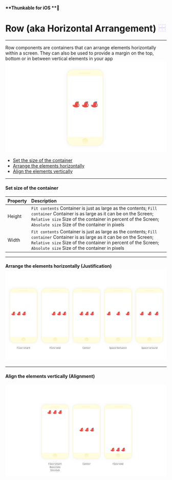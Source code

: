 #### **Thunkable for iOS **

# Row \(aka Horizontal Arrangement\) ![](/assets/row-ios-icon.png)

---

Row components are containers that can arrange elements horizontally within a screen. They can also be used to provide a margin on the top, bottom or in between vertical elements in your app![](/assets/row-ios-1.png)

* [Set the size of the container](#set-size-of-the-container)
* [Arrange the elements horizontally](#arrange-the-elements-horizontally-justification-)
* [Align the elements vertically](#align-the-elements-vertically-alignment)

---

#### Set size of the container

| Property | Description |
| :--- | :--- |
| Height | `Fit contents` Container is just as large as the contents; `Fill container` Container is as large as it can be on the Screen; `Relative size` Size of the container in percent of the Screen; `Absolute size` Size of the container in pixels |
| Width | `Fit contents` Container is just as large as the contents; `Fill container` Container is as large as it can be on the Screen; `Relative size` Size of the container in percent of the Screen; `Absolute size` Size of the container in pixels |

---

#### Arrange the elements horizontally \(Justification\)![](/assets/row-ios-2.png)

---

#### Align the elements vertically \(Alignment\)

![](/assets/row-ios-3.png)

